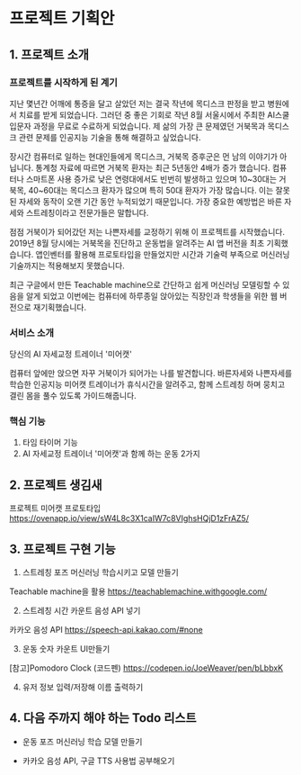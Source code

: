 # 프로젝트 기획안

## 1. 프로젝트 소개

### 프로젝트를 시작하게 된 계기

지난 몇년간 어깨에 통증을 달고 살았던 저는 결국 작년에 목디스크 판정을 받고 병원에서 치료를 받게 되었습니다.
그러던 중 좋은 기회로 작년 8월 서울시에서 주최한 AI스쿨 입문자 과정을 무료로 수료하게 되었습니다. 
제 삶의 가장 큰 문제였던 거북목과 목디스크 관련 문제를 인공지능 기술을 통해 해결하고 싶었습니다. 

장시간 컴퓨터로 일하는 현대인들에게 목디스크, 거북목 증후군은 먼 남의 이야기가 아닙니다. 
통계청 자료에 따르면 거북목 환자는 최근 5년동안 4배가 증가 했습니다. 컴퓨터나 스마트폰 사용 증가로 낮은 연령대에서도 빈번히 발생하고 있으며 
10~30대는 거북목, 40~60대는 목디스크 환자가 많으며 특히 50대 환자가 가장 많습니다. 이는 잘못된 자세와 동작이 오랜 기간 동안 누적되었기 때문입니다.
가장 중요한 예방법은 바른 자세와 스트레칭이라고 전문가들은 말합니다. 

점점 거북이가 되어갔던 저는 나쁜자세를 교정하기 위해 이 프로젝트를 시작했습니다.
2019년 8월 당시에는 거북목을 진단하고 운동법을 알려주는 AI 앱 버전을 최초 기획했습니다. 
앱인벤터를 활용해 프로토타입을 만들었지만 시간과 기술력 부족으로 머신러닝 기술까지는 적용해보지 못했습니다.

최근 구글에서 만든 Teachable machine으로 간단하고 쉽게 머신러닝 모델링할 수 있음을 알게 되었고
이번에는 컴퓨터에 하루종일 앉아있는 직장인과 학생들을 위한 웹 버전으로 재기획했습니다.


### 서비스 소개
당신의 AI 자세교정 트레이너 '미어캣'

컴퓨터 앞에만 앉으면 자꾸 거북이가 되어가는 나를 발견합니다.
바른자세와 나쁜자세를 학습한 인공지능 미어캣 트레이너가
휴식시간을 알려주고, 함께 스트레칭 하며 뭉치고 결린 몸을 풀수 있도록 가이드해줍니다.

### 핵심 기능
1) 타임 타이머 기능
2) AI 자세교정 트레이너 '미어캣'과 함께 하는 운동 2가지


## 2. 프로젝트 생김새

프로젝트 미어캣 프로토타입
https://ovenapp.io/view/sW4L8c3X1caIW7c8VIghsHQjD1zFrAZ5/


## 3. 프로젝트 구현 기능

1) 스트레칭 포즈 머신러닝 학습시키고 모델 만들기

Teachable machine을 활용
https://teachablemachine.withgoogle.com/

2) 스트레칭 시간 카운트 음성 API 넣기

카카오 음성 API 
https://speech-api.kakao.com/#none

3) 운동 숫자 카운트 UI만들기 

[참고]Pomodoro Clock (코드펜)
https://codepen.io/JoeWeaver/pen/bLbbxK

4) 유저 정보 입력/저장해 이름 출력하기


## 4. 다음 주까지 해야 하는 Todo 리스트

- 운동 포즈 머신러닝 학습 모델 만들기

- 카카오 음성 API, 구글 TTS 사용법 공부해오기

